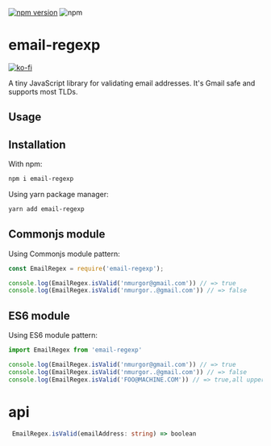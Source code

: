 [![npm version](https://badge.fury.io/js/email-regexp.svg)](https://badge.fury.io/js/email-regexp) ![npm](https://img.shields.io/npm/dw/email-regexp?style=flat-square)

# email-regexp

[![ko-fi](https://ko-fi.com/img/githubbutton_sm.svg)](https://ko-fi.com/P5P0HEF2O)

A tiny JavaScript library for validating  email addresses. 
It's Gmail safe and supports  most TLDs.  

## Usage

## Installation
With npm:
```bash
npm i email-regexp
```
Using yarn package manager:
```bash
yarn add email-regexp
```

##  Commonjs module
Using Commonjs module pattern:
```javascript
const EmailRegex = require('email-regexp');

console.log(EmailRegex.isValid('nmurgor@gmail.com')) // => true
console.log(EmailRegex.isValid('nmurgor..@gmail.com')) // => false


```

## ES6 module
Using ES6 module pattern:
```javascript
import EmailRegex from 'email-regexp'

console.log(EmailRegex.isValid('nmurgor@gmail.com')) // => true
console.log(EmailRegex.isValid('nmurgor..@gmail.com')) // => false
console.log(EmailRegex.isValid('FOO@MACHINE.COM')) // => true,all uppercase addresses are valid

```
# api
```typescript
 EmailRegex.isValid(emailAddress: string) => boolean
```


